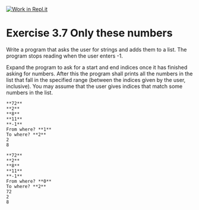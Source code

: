 [![Work in Repl.it](https://classroom.github.com/assets/work-in-replit-14baed9a392b3a25080506f3b7b6d57f295ec2978f6f33ec97e36a161684cbe9.svg)](https://classroom.github.com/online_ide?assignment_repo_id=5724733&assignment_repo_type=AssignmentRepo)
# Exercise 3.7 Only these numbers

Write a program that asks the user for strings and adds them to a list. The program stops reading when the user enters -1.

Expand the program to ask for a start and end indices once it has finished asking for numbers. After this the program shall prints all the numbers in the list that fall in the specified range (between the indices given by the user, inclusive). You may assume that the user gives indices that match some numbers in the list.

```plaintext
**72**
**2**
**8**
**11**
**-1**
From where? **1**
To where? **2**
2
8
```

```plaintext
**72**
**2**
**8**
**11**
**-1**
From where? **0**
To where? **2**
72
2
8
```
